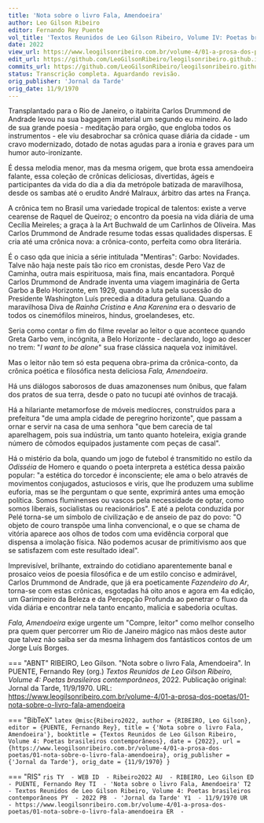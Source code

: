 ```yaml
---
title: 'Nota sobre o livro Fala, Amendoeira'
author: Leo Gilson Ribeiro
editor: Fernando Rey Puente
vol_title: 'Textos Reunidos de Leo Gilson Ribeiro, Volume IV: Poetas brasileiros contemporâneos'
date: 2022
view_url: https://www.leogilsonribeiro.com.br/volume-4/01-a-prosa-dos-poetas/01-nota-sobre-o-livro-fala-amendoeira
edit_url: https://github.com/LeoGilsonRibeiro/leogilsonribeiro.github.io/edit/main//docs/markdown/volume-4/01-a-prosa-dos-poetas/01-nota-sobre-o-livro-fala-amendoeira.md
commits_url: https://github.com/LeoGilsonRibeiro/leogilsonribeiro.github.io/commits/main/docs/markdown/volume-4/01-a-prosa-dos-poetas/01-nota-sobre-o-livro-fala-amendoeira.md
status: Transcrição completa. Aguardando revisão.
orig_publisher: 'Jornal da Tarde'
orig_date: 11/9/1970
---
```


Transplantado para o Rio de Janeiro, o itabirita Carlos Drummond de Andrade levou na sua bagagem imaterial um segundo eu mineiro. Ao lado de sua grande poesia - meditação para orgão, que engloba todos os instrumentos - ele viu desabrochar sa crônica quase diária da cidade - um cravo modernizado, dotado de notas agudas para a ironia e graves para um humor auto-ironizante.

É dessa melodia menor, mas da mesma origem, que brota essa amendoeira falante, essa coleção de crônicas deliciosas, divertidas, ágeis e participantes da vida do dia a dia da metrópole batizada de maravilhosa, desde os sambas até o erudito André Malraux, árbitro das artes na França.

A crônica tem no Brasil uma variedade tropical de talentos: existe a verve cearense de Raquel de Queiroz; o encontro da poesia na vida diária de uma Cecília Meireles; a graça à la Art Buchwald de um Carlinhos de Oliveira. Mas Carlos Drummond de Andrade resume todas essas qualidades dispersas. E cria até uma crônica nova: a crônica-conto, perfeita como obra literária.

É o caso qda que inicia a série intitulada "Mentiras": Garbo: Novidades. Talve não haja neste país tão rico em cronistas, desde Pero Vaz de Caminha, outra mais espirituosa, mais fina, mais encantadora. Porquê Carlos Drummond de Andrade inventa uma viagem imaginária de Gerta Garbo a Belo Horizonte, em 1929, quando a luta pela sucessão do Presidente Washington Luís precedia a ditadura getuliana. Quando a maravilhosa Diva de *Rainha Cristina* e *Ana Karenina* era o desvario de todos os cinemófilos mineiros, hindus, groelandeses, etc.

Seria como contar o fim do filme revelar ao leitor o que acontece quando Greta Garbo vem, incógnita, a Belo Horizonte - declarando, logo ao descer no trem: "*I want to be alone*" sua frase clássica naquela voz inimitável.

Mas o leitor não tem só esta pequena obra-prima da crônica-conto, da crônica poética e filosófica nesta deliciosa *Fala, Amendoeira*.

Há uns diálogos saborosos de duas amazonenses num ônibus, que falam dos pratos de sua terra, desde o pato no tucupi até ovinhos de tracajá.

Há a hilariante metamorfose de móveis medíocres, construídos para a prefeitura "de uma ampla cidade de peregrino horizonte", que passam a ornar e servir na casa de uma senhora "que bem carecia de tal aparelhagem, pois sua indústria, um tanto quanto hoteleira, exigia grande número de cômodos equipados justamente com peças de casal".

Há o mistério da bola, quando um jogo de futebol é transmitido no estilo da *Odisséia* de Homero e quando o poeta interpreta a estética dessa paixão popular: "a estética do torcedor é inconsciente; ele ama o belo através de movimentos conjugados, astuciosos e viris, que lhe produzem uma sublime euforia, mas se lhe perguntam o que sente, exprimirá antes uma emoção política. Somos fluminenses ou vascos pela necessidade de optar, como somos liberais, socialistas ou reacionários". E até a pelota conduzida por Pelé torna-se um símbolo de civilização e de anseio de paz do povo: "O objeto de couro transpõe uma linha convencional, e o que se chama de vitória aparece aos olhos de todos com uma evidência corporal que dispensa a imolação física. Não podemos acusar de primitivismo aos que se satisfazem com este resultado ideal".

Imprevisível, brilhante, extraindo do cotidiano aparentemente banal e prosaico veios de poesia filosófica e de um estilo conciso e admirável, Carlos Drummond de Andrade, que já era poeticamente *Fazendeiro do Ar*, torna-se com estas crônicas, esgotadas há oito anos e agora em 4a edição, um Garimpeiro da Beleza e da Percepção Profunda ao penetrar o fluxo da vida diária e encontrar nela tanto encanto, malícia e sabedoria ocultas.

*Fala, Amendoeira* exige urgente um "Compre, leitor" como melhor conselho pra quem quer percorrer um Rio de Janeiro mágico nas mãos deste autor que talvez não saiba ser da mesma linhagem dos fantásticos contos de um Jorge Luís Borges.


=== "ABNT"
    RIBEIRO, Leo Gilson. "Nota sobre o livro Fala, Amendoeira". In PUENTE, Fernando Rey (org.) <em>Textos Reunidos de Leo Gilson Ribeiro, Volume 4: Poetas brasileiros contemporâneos</em>, 2022. Publicação original: Jornal da Tarde, 11/9/1970. URL: <a href="stable_url">https://www.leogilsonribeiro.com.br/volume-4/01-a-prosa-dos-poetas/01-nota-sobre-o-livro-fala-amendoeira</a>

=== "BibTeX"
    ```latex
    @misc{Ribeiro2022,
    author = {RIBEIRO, Leo Gilson},
    editor = {PUENTE, Fernando Rey},
    title = {'Nota sobre o livro Fala, Amendoeira'},
    booktitle = {Textos Reunidos de Leo Gilson Ribeiro, Volume 4: Poetas brasileiros contemporâneos},
    date = {2022},
    url = {https://www.leogilsonribeiro.com.br/volume-4/01-a-prosa-dos-poetas/01-nota-sobre-o-livro-fala-amendoeira},
    orig_publisher = {'Jornal da Tarde'},
    orig_date = {11/9/1970}
    }
    ```

=== "RIS"
    ```ris
    TY  - WEB
    ID  - Ribeiro2022
    AU  - RIBEIRO, Leo Gilson
    ED  - PUENTE, Fernando Rey
    TI  - 'Nota sobre o livro Fala, Amendoeira'
    T2  - Textos Reunidos de Leo Gilson Ribeiro, Volume 4: Poetas brasileiros contemporâneos
    PY  - 2022
    PB  - 'Jornal da Tarde'
    Y1  - 11/9/1970
    UR  - https://www.leogilsonribeiro.com.br/volume-4/01-a-prosa-dos-poetas/01-nota-sobre-o-livro-fala-amendoeira
    ER  - 
    ```

